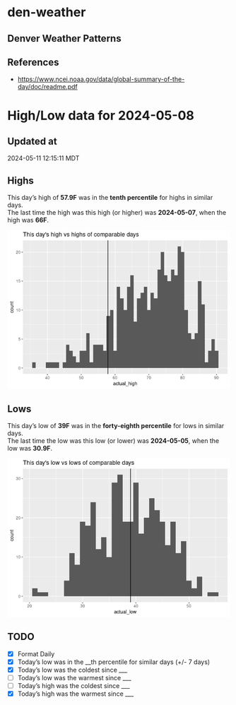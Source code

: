 

# den-weather

## Denver Weather Patterns

## References

- <https://www.ncei.noaa.gov/data/global-summary-of-the-day/doc/readme.pdf>

# High/Low data for 2024-05-08

## Updated at

2024-05-11 12:15:11 MDT

## Highs

This day’s high of **57.9F** was in the **tenth percentile** for highs
in similar days.  
The last time the high was this high (or higher) was **2024-05-07**,
when the high was **66F**.

![](readme_files/figure-commonmark/unnamed-chunk-4-1.png)

## Lows

This day’s low of **39F** was in the **forty-eighth percentile** for
lows in similar days.  
The last time the low was this low (or lower) was **2024-05-05**, when
the low was **30.9F**.

![](readme_files/figure-commonmark/unnamed-chunk-6-1.png)

## TODO

- [x] Format Daily
- [x] Today’s low was in the \_\_th percentile for similar days (+/- 7
  days)
- [x] Today’s low was the coldest since \_\_\_
- [ ] Today’s low was the warmest since \_\_\_
- [ ] Today’s high was the coldest since \_\_\_
- [x] Today’s high was the warmest since \_\_\_
